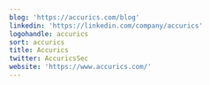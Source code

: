 ```yaml
---
blog: 'https://accurics.com/blog'
linkedin: 'https://linkedin.com/company/accurics'
logohandle: accurics
sort: accurics
title: Accurics
twitter: AccuricsSec
website: 'https://www.accurics.com/'
---
```

